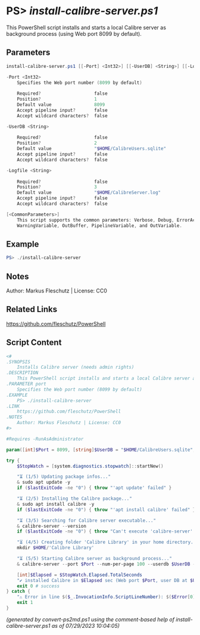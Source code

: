 PS> *install-calibre-server.ps1*
====================

This PowerShell script installs and starts a local Calibre server as background process (using Web port 8099 by default).

Parameters
----------
```powershell
install-calibre-server.ps1 [[-Port] <Int32>] [[-UserDB] <String>] [[-Logfile] <String>] [<CommonParameters>]

-Port <Int32>
    Specifies the Web port number (8099 by default)
    
    Required?                    false
    Position?                    1
    Default value                8099
    Accept pipeline input?       false
    Accept wildcard characters?  false

-UserDB <String>
    
    Required?                    false
    Position?                    2
    Default value                "$HOME/CalibreUsers.sqlite"
    Accept pipeline input?       false
    Accept wildcard characters?  false

-Logfile <String>
    
    Required?                    false
    Position?                    3
    Default value                "$HOME/CalibreServer.log"
    Accept pipeline input?       false
    Accept wildcard characters?  false

[<CommonParameters>]
    This script supports the common parameters: Verbose, Debug, ErrorAction, ErrorVariable, WarningAction, 
    WarningVariable, OutBuffer, PipelineVariable, and OutVariable.
```

Example
-------
```powershell
PS> ./install-calibre-server

```

Notes
-----
Author: Markus Fleschutz | License: CC0

Related Links
-------------
https://github.com/fleschutz/PowerShell

Script Content
--------------
```powershell
<#
.SYNOPSIS
	Installs Calibre server (needs admin rights)
.DESCRIPTION
	This PowerShell script installs and starts a local Calibre server as background process (using Web port 8099 by default).
.PARAMETER port
	Specifies the Web port number (8099 by default)
.EXAMPLE
	PS> ./install-calibre-server
.LINK
	https://github.com/fleschutz/PowerShell
.NOTES
	Author: Markus Fleschutz | License: CC0
#>

#Requires -RunAsAdministrator

param([int]$Port = 8099, [string]$UserDB = "$HOME/CalibreUsers.sqlite", [string]$Logfile = "$HOME/CalibreServer.log")

try {
	$StopWatch = [system.diagnostics.stopwatch]::startNew()

	"⏳ (1/5) Updating package infos..."
	& sudo apt update -y
	if ($lastExitCode -ne "0") { throw "'apt update' failed" }

	"⏳ (2/5) Installing the Calibre package..."
	& sudo apt install calibre -y
	if ($lastExitCode -ne "0") { throw "'apt install calibre' failed" }

	"⏳ (3/5) Searching for Calibre server executable..."
	& calibre-server --version
	if ($lastExitCode -ne "0") { throw "Can't execute 'calibre-server' - make sure Calibre server is installed and available" }

	"⏳ (4/5) Creating folder 'Calibre Library' in your home directory..."
	mkdir $HOME/'Calibre Library'

	"⏳ (5/5) Starting Calibre server as background process..."
	& calibre-server --port $Port --num-per-page 100 --userdb $UserDB --log $Logfile --daemonize $HOME/'Calibre Library'

	[int]$Elapsed = $StopWatch.Elapsed.TotalSeconds
	"✔️ installed Calibre in $Elapsed sec (Web port $Port, user DB at $UserDB, log file at $Logfile)"
	exit 0 # success
} catch {
	"⚠️ Error in line $($_.InvocationInfo.ScriptLineNumber): $($Error[0])"
	exit 1
}
```

*(generated by convert-ps2md.ps1 using the comment-based help of install-calibre-server.ps1 as of 07/29/2023 10:04:05)*
